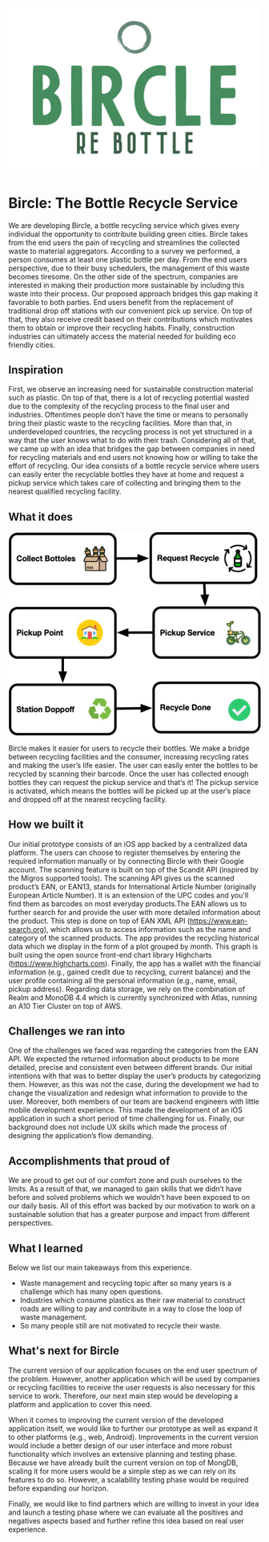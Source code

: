 <p align="center" width="10" height="10"><img src="https://github.com/isabellyrocha/bircle/blob/master/docs/slogan.png"/></p>


# Bircle: The Bottle Recycle Service

We are developing Bircle, a bottle recycling service which gives every individual the opportunity to contribute building green cities. Bircle takes from the end users the pain of recycling and streamlines the collected waste to material aggregators. 
According to a survey we performed, a person consumes at least one plastic bottle per day. From the end users perspective, due to their busy schedulers, the management of this waste becomes tiresome. On the other side of the spectrum, companies are interested in making their production more sustainable by including this waste into their process. Our proposed approach bridges this gap making it favorable to both parties. End users benefit from the replacement of traditional drop off stations with our convenient pick up service. On top of that, they also receive credit based on their contributions which motivates them to obtain or improve their recycling habits. Finally, construction industries can ultimately access the material needed for building eco friendly cities.

## Inspiration

First, we observe an increasing need for sustainable construction material such as plastic. On top of that, there is a lot of recycling potential wasted due to the complexity of the recycling process to the final user and industries. Oftentimes people don’t have the time or means to personally bring their plastic waste to the recycling facilities. More than that, in underdeveloped countries, the recycling process is not yet structured in a way that the user knows what to do with their trash. Considering all of that, we came up with an idea that  bridges the gap between companies in need for recycling materials and end users not knowing how or willing to take the effort of recycling. Our idea consists of a bottle recycle service where users can easily enter the recyclable bottles they have at home and request a pickup service which takes care of collecting and bringing them to the nearest qualified recycling facility.

## What it does

<p align="center"><img src="https://github.com/isabellyrocha/bircle/blob/master/docs/bircle_flow.jpg"/></p>

Bircle makes it easier for users to recycle their bottles. We make a bridge between recycling facilities and the consumer, increasing recycling rates and making the user’s life easier. The user can easily enter the bottles to be recycled by scanning their barcode. Once the user has collected enough bottles they can request the pickup service and that’s it! The pickup service is activated, which means the bottles will be picked up at the user’s place and dropped off at the nearest recycling facility.

## How we built it

Our initial prototype consists of an iOS app backed by a centralized data platform. The users can choose to register themselves by entering the required information manually or by connecting Bircle with their Google account.  The scanning feature is built on top of the Scandit API (inspired by the Migros supported tools). The scanning API gives us the scanned product’s EAN, or EAN13, stands for International Article Number (originally European Article Number). It is an extension of the UPC codes and you'll find them as barcodes on most everyday products.The EAN allows us to further search for and provide the user with more detailed information about the product. This step is done on top of EAN XML API (https://www.ean-search.org), which allows us to access information such as the name and category of the scanned products. The app provides the recycling historical data which we display in the form of a plot grouped by month. This graph is built using the open source front-end chart library Highcharts (https://www.highcharts.com). Finally, the app has a wallet with the financial information (e.g., gained credit due to recycling, current balance) and the user profile containing all the personal information (e.g., name, email, pickup address). Regarding data storage, we rely on the combination of Realm and MonoDB 4.4 which is currently synchronized with Atlas, running an A10 Tier Cluster on top of AWS.

## Challenges we ran into

One of the challenges we faced was regarding the categories from the EAN API. We expected the returned information about products to be more detailed, precise and consistent even between different brands. Our initial intentions with that was to better display the user’s products by categorizing them. However, as this was not the case, during the development we had to change the visualization and redesign what information to provide to the user. 
Moreover, both members of our team are backend engineers with little mobile development experience. This made the development of an iOS application in such a short period of time challenging for us. Finally, our background does not include UX skills which made the process of designing the application’s flow demanding.

## Accomplishments that  proud of

We are proud to get out of our comfort zone and push ourselves to the limits. As a result of that, we managed to gain skills that we didn’t have before and solved problems which we wouldn’t have been exposed to on our daily basis. All of this effort was backed by our motivation to work on a sustainable solution that has a greater purpose and impact from different perspectives.

## What I learned

Below we list our main takeaways from this experience.
- Waste management and recycling topic after so many years is a challenge which has many open questions. 
- Industries which consume plastics as their raw material to construct roads are willing to pay and contribute in a way to close the loop of waste management. 
- So many people still are not motivated to recycle their waste.

## What's next for Bircle

The current version of our application focuses on the end user spectrum of the problem. However, another application which will be used by companies or recycling facilities to receive the user requests is also necessary for this service to work. Therefore, our next main step would be developing a platform and application to cover this need.

When it comes to improving the current version of the developed application itself, we would like to further our prototype as well as expand it to other platforms (e.g., web, Android). Improvements in the current version would include a better design of our user interface and more robust functionality which involves an extensive planning and testing phase. Because we have already built the current version on top of MongDB, scaling it for more users would be a simple step as we can rely on its features to do so. However, a scalability testing phase would be required before expanding our horizon.

Finally, we would like to find partners which are willing to invest in your idea and launch a testing phase where we can evaluate all the positives and negatives aspects based and further refine this idea based on real user experience.
